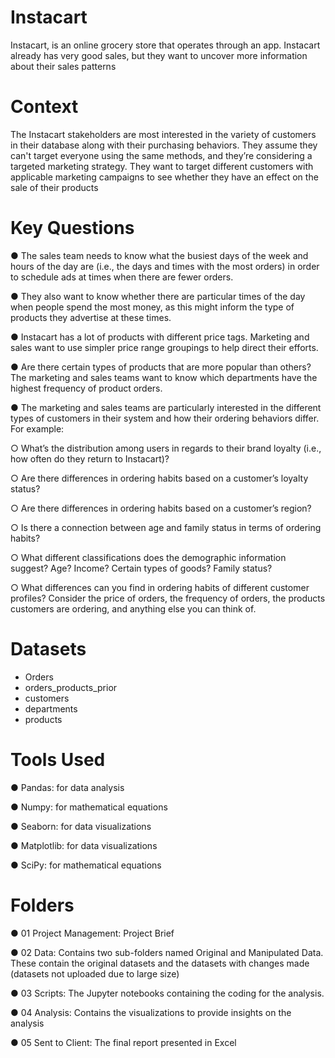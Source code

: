 # Instacart
Instacart, is an online grocery store
that operates through an app. Instacart already has very good sales, but they
want to uncover more information about their sales patterns

# Context
The Instacart stakeholders are most interested in the variety of customers in their database
along with their purchasing behaviors. They assume they can't target everyone using the
same methods, and they’re considering a targeted marketing strategy. They want to target
different customers with applicable marketing campaigns to see whether they have an effect
on the sale of their products

# Key Questions
● The sales team needs to know what the busiest days of the week and hours of the
day are (i.e., the days and times with the most orders) in order to schedule ads at
times when there are fewer orders.

● They also want to know whether there are particular times of the day when people
spend the most money, as this might inform the type of products they advertise at
these times.

● Instacart has a lot of products with different price tags. Marketing and sales want to
use simpler price range groupings to help direct their efforts.

● Are there certain types of products that are more popular than others? The marketing
and sales teams want to know which departments have the highest frequency of
product orders.

● The marketing and sales teams are particularly interested in the different types of
customers in their system and how their ordering behaviors differ. For example:

○ What’s the distribution among users in regards to their brand loyalty (i.e., how
often do they return to Instacart)?

○ Are there differences in ordering habits based on a customer’s loyalty status?

○ Are there differences in ordering habits based on a customer’s region?

○ Is there a connection between age and family status in terms of ordering
habits?

○ What different classifications does the demographic information suggest?
Age? Income? Certain types of goods? Family status?

○ What differences can you find in ordering habits of different customer
profiles? Consider the price of orders, the frequency of orders, the products
customers are ordering, and anything else you can think of.

# Datasets
* Orders
* orders_products_prior
* customers
* departments
* products

# Tools Used
● Pandas: for data analysis

● Numpy: for mathematical equations

● Seaborn: for data visualizations

● Matplotlib: for data visualizations

● SciPy: for mathematical equations

# Folders
● 01 Project Management: Project Brief 

● 02 Data: Contains two sub-folders named Original and Manipulated Data. These contain the original datasets and the datasets with changes made (datasets not uploaded due to large size)

● 03 Scripts: The Jupyter notebooks containing the coding for the analysis.

● 04 Analysis: Contains the visualizations to provide insights on the analysis

● 05 Sent to Client: The final report presented in Excel
